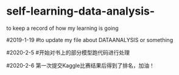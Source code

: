 # self-learning-data-analysis-
to keep a record of how my learning is going

#2019-1-19
#to update my file about DATAANALYSIS or something

#2020-2-5
#开始对书上的部分模型跑代码进行处理

#2020-2-6
第一次提交Kaggle比赛结果后得到了排名，加油！
